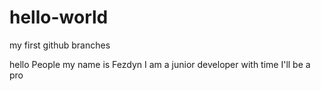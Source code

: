 # hello-world
my first github branches 

hello People
my name is Fezdyn
I am a junior developer with time I'll be a pro
